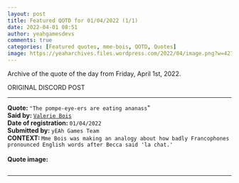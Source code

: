 ```yaml
---
layout: post
title: Featured QOTD for 01/04/2022 (1/1)
date: 2022-04-01 08:51
author: yeahgamesdevs
comments: true
categories: [Featured quotes, mme-bois, QOTD, Quotes]
image: https://yeaharchives.files.wordpress.com/2022/04/image.png?w=427
---
```

<!-- wp:paragraph -->
<p>Archive of the quote of the day from Friday, April 1st, 2022. </p>
<!-- /wp:paragraph -->

<!-- wp:buttons {"layout":{"type":"flex","justifyContent":"left"}} -->
<div class="wp-block-buttons"><!-- wp:button {"textColor":"vivid-cyan-blue","align":"center","style":{"border":{"radius":"18px"}},"className":"is-style-fill"} -->
<div class="wp-block-button aligncenter is-style-fill"><a class="wp-block-button__link has-vivid-cyan-blue-color has-text-color" style="border-radius:18px;">ORIGINAL DISCORD POST</a></div>
<!-- /wp:button --></div>
<!-- /wp:buttons -->

<!-- wp:separator {"align":"center","className":"is-style-wide"} -->
<hr class="wp-block-separator aligncenter has-alpha-channel-opacity is-style-wide" />
<!-- /wp:separator -->

<!-- wp:paragraph -->
<p><strong>Quote: </strong><code>"The pompe-eye-ers are eating ananass</code>"<br><strong>Said by: </strong><a href="https://yeaharchives.wordpress.com/2022/04/01/valerie-bois/"><code>Valerie Bois</code> </a><br><strong>Date of registration: </strong><code>01/04/2022</code> <br><strong>Submitted by: </strong><code>yEAh Games Team</code><br><strong>CONTEXT: </strong><code>Mme Bois was making an analogy about how badly Francophones pronounced English words after Becca said 'la chat.'</code><br><br><strong>Quote image:</strong></p>
<!-- /wp:paragraph -->

<!-- wp:image {"id":50,"sizeSlug":"large","linkDestination":"none"} -->
<figure class="wp-block-image size-large"><img src="https://yeaharchives.files.wordpress.com/2022/04/image.png?w=427" alt="" class="wp-image-50" /></figure>
<!-- /wp:image -->

<!-- wp:separator {"className":"is-style-wide"} -->
<hr class="wp-block-separator has-alpha-channel-opacity is-style-wide" />
<!-- /wp:separator -->
